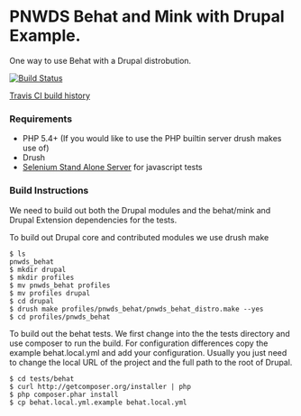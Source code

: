 # PNWDS Behat and Mink with Drupal Example.

One way to use Behat with a Drupal distrobution.

[![Build Status](https://travis-ci.org/affinitybridge/pnwds_behat.png)](https://travis-ci.org/affinitybridge/pnwds_behat)

[Travis CI build history](https://travis-ci.org/affinitybridge/pnwds_behat/builds)

### Requirements
* PHP 5.4+ (If you would like to use the PHP builtin server drush makes use of)
* Drush
* [Selenium Stand Alone Server](http://docs.seleniumhq.org/download/) for javascript tests

### Build Instructions

We need to build out both the Drupal modules and the behat/mink and Drupal Extension dependencies for the tests.

To build out Drupal core and contributed modules we use drush make

```
$ ls
pnwds_behat
$ mkdir drupal
$ mkdir profiles
$ mv pnwds_behat profiles
$ mv profiles drupal
$ cd drupal
$ drush make profiles/pnwds_behat/pnwds_behat_distro.make --yes
$ cd profiles/pnwds_behat
````

To build out the behat tests. We first change into the the tests directory and use composer to run the build. For configuration differences copy the example behat.local.yml and add your configuration. Usually you just need to change the local URL of the project and the full path to the root of Drupal.

```
$ cd tests/behat
$ curl http://getcomposer.org/installer | php
$ php composer.phar install
$ cp behat.local.yml.example behat.local.yml
```